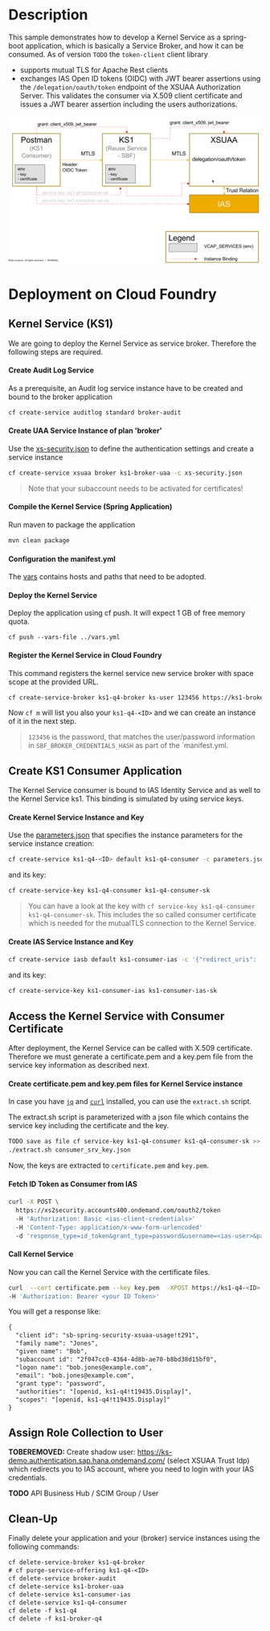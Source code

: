 # Description
This sample demonstrates how to develop a Kernel Service as a spring-boot application, which is basically a Service Broker, and how it can be consumed. As of version `TODO` the `token-client` client library
- supports mutual TLS for Apache Rest clients
- exchanges IAS Open ID tokens (OIDC) with JWT bearer assertions using the `/delegation/oauth/token` endpoint of the XSUAA Authorization Server. This validates the consumer via X.509 client certificate and issues a JWT bearer assertion including the users authorizations.

![](overview.png)

# Deployment on Cloud Foundry

## Kernel Service (KS1)
We are going to deploy the Kernel Service as service broker.
Therefore the following steps are required.

#### Create Audit Log Service
As a prerequisite, an Audit log service instance have to be created and bound to the broker application

```bash
cf create-service auditlog standard broker-audit
```

#### Create UAA Service Instance of plan 'broker'
Use the [xs-security.json](./xs-security.json) to define the authentication settings and create a service instance
```bash
cf create-service xsuaa broker ks1-broker-uaa -c xs-security.json
```

> Note that your subaccount needs to be activated for certificates! 

#### Compile the Kernel Service (Spring Application)
Run maven to package the application
```bash
mvn clean package
```

#### Configuration the manifest.yml
The [vars](../vars.yml) contains hosts and paths that need to be adopted.

#### Deploy the Kernel Service
Deploy the application using cf push. It will expect 1 GB of free memory quota.

```shell
cf push --vars-file ../vars.yml
```

#### Register the Kernel Service in Cloud Foundry 
This command registers the kernel service new service broker with space scope at the provided URL.
```bash
cf create-service-broker ks1-q4-broker ks-user 123456 https://ks1-broker-q4-<ID>.<LANDSCAPE_APPS_DOMAIN> --space-scoped
```

Now `cf m` will list you also your `ks1-q4-<ID>` and we can create an instance of it in the next step.

> `123456` is the password, that matches the user/password information in `SBF_BROKER_CREDENTIALS_HASH` as part of the `manifest.yml.


## Create KS1 Consumer Application
The Kernel Service consumer is bound to IAS Identity Service and as well to the Kernel Service ks1. This binding is simulated by using service keys.


#### Create Kernel Service Instance and Key
Use the [parameters.json](./parameters.json) that specifies the instance parameters for the service instance creation:

```bash
cf create-service ks1-q4-<ID> default ks1-q4-consumer -c parameters.json
```
and its key:
```bash
cf create-service-key ks1-q4-consumer ks1-q4-consumer-sk
```

> You can have a look at the key with `cf service-key ks1-q4-consumer ks1-q4-consumer-sk`. This includes the so called consumer certificate which is needed for the mutualTLS connection to the Kernel Service.

#### Create IAS Service Instance and Key
```bash
cf create-service iasb default ks1-consumer-ias -c '{"redirect_uris": ["https://ks1-q4-<ID>.<LANDSCAPE_APPS_DOMAIN>/uaa/login/callback/my-oidc"]}'
```
and its key:
```bash
cf create-service-key ks1-consumer-ias ks1-consumer-ias-sk
```


## Access the Kernel Service with Consumer Certificate
After deployment, the Kernel Service can be called with X.509 certificate. Therefore we must generate a certificate.pem and a key.pem file from the service key information as described next.

#### Create certificate.pem and key.pem files for Kernel Service instance
In case you have [`jq`](https://stedolan.github.io/jq/download/) and [`curl`]() installed, you can use the `extract.sh` script.

The extract.sh script is parameterized with a json file which contains the service key including the certificate and the key.

```bash
TODO save as file cf service-key ks1-q4-consumer ks1-q4-consumer-sk >> consumer_srv_key.json
./extract.sh consumer_srv_key.json 
```
Now, the keys are extracted to `certificate.pem` and `key.pem`.

#### Fetch ID Token as Consumer from IAS
```bash
curl -X POST \
  https://xs2security.accounts400.ondemand.com/oauth2/token 
  -H 'Authorization: Basic <ias-client-credentials>' 
  -H 'Content-Type: application/x-www-form-urlencoded' 
  -d 'response_type=id_token&grant_type=password&username=<ias-user>&password=<ias-user-pwd>'
```

#### Call Kernel Service
Now you can call the Kernel Service with the certificate files.

```bash
curl  --cert certificate.pem --key key.pem  -XPOST https://ks1-q4-<ID>.<LANDSCAPE_APPS_DOMAIN>/hello-token
-H 'Authorization: Bearer <your ID Token>'
```

You will get a response like:
```
{
  "client id": "sb-spring-security-xsuaa-usage!t291",
  "family name": "Jones",
  "given name": "Bob",
  "subaccount id": "2f047cc0-4364-4d8b-ae70-b8bd38d15bf0",
  "logon name": "bob.jones@example.com",
  "email": "bob.jones@example.com",
  "grant type": "password",
  "authorities": "[openid, ks1-q4!t19435.Display]",
  "scopes": "[openid, ks1-q4!t19435.Display]"
}
```

## Assign Role Collection to User
**TOBEREMOVED:** Create shadow user: https://ks-demo.authentication.sap.hana.ondemand.com/ (select XSUAA Trust Idp) which redirects you to IAS account, where you need to login with your IAS credentials.

**TODO** API Business Hub / SCIM Group / User

## Clean-Up

Finally delete your application and your (broker) service instances using the following commands:
```
cf delete-service-broker ks1-q4-broker
# cf purge-service-offering ks1-q4-<ID>
cf delete-service broker-audit
cf delete-service ks1-broker-uaa
cf delete-service ks1-consumer-ias
cf delete-service ks1-q4-consumer
cf delete -f ks1-q4
cf delete -f ks1-broker-q4
```

